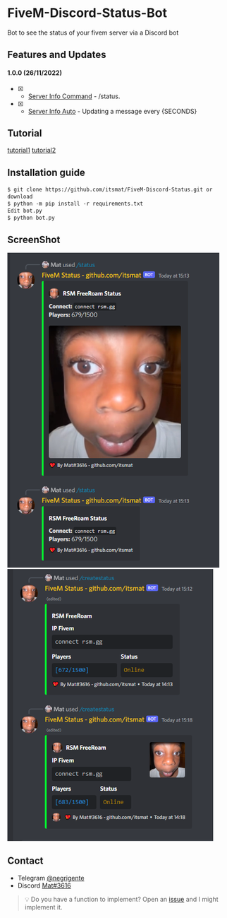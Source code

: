 # FiveM-Discord-Status-Bot
Bot to see the status of your fivem server via a Discord bot

## Features and Updates
#### 1.0.0 (26/11/2022)
- [x] - [Server Info Command](https://github.com/itsmat/FiveM-Discord-Status-Bot) - /status.
- [x] - [Server Info Auto](https://github.com/itsmat/FiveM-Telegram) - Updating a message every {SECONDS}


## Tutorial
[tutorial1](https://user-images.githubusercontent.com/79325182/204094795-f74a6e93-e699-4ce4-81ff-353a13b091d6.mp4)
[tutorial2](https://user-images.githubusercontent.com/79325182/204094813-956b9d83-244d-4d51-acc0-f862aa28399a.mp4)


## Installation guide

```
$ git clone https://github.com/itsmat/FiveM-Discord-Status.git or download
$ python -m pip install -r requirements.txt
Edit bot.py
$ python bot.py
```


## ScreenShot
![/status](https://raw.githubusercontent.com/itsmat/FiveM-Discord-Status-Bot/Nuker-Tool/Screen/statuscommand.PNG)
![autostatus](https://raw.githubusercontent.com/itsmat/FiveM-Discord-Status-Bot/Nuker-Tool/Screen/autostatus.PNG)

## Contact
- Telegram [@negrigente](https://t.me/negrigente)
- Discord [Mat#3616](https://github.com/itsmat)

> 💡 Do you have a function to implement? Open an [issue](https://github.com/itsmat/FiveM-Telegram/issues/new) and I might implement it.
